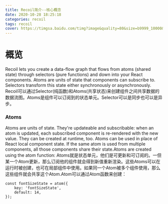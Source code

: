 ```yaml
---
title: Recoil简介--核心概念
date: 2020-10-28 18:25:18
categories: recoil
tags: recoil
cover: https://timgsa.baidu.com/timg?image&quality=80&size=b9999_10000&sec=1603965430181&di=6ab3a24d8cef6782e6ba68dcb285fb14&imgtype=0&src=http%3A%2F%2Fb.zol-img.com.cn%2Fdesk%2Fbizhi%2Fimage%2F6%2F1920x1080%2F1432000588540.jpg
---
```

# 概览
Recoil lets you create a data-flow graph that flows from atoms (shared state) through selectors (pure functions) and down into your React components. Atoms are units of state that components can subscribe to. Selectors transform this state either synchronously or asynchronously.
Recoil可以通过Selector(纯函数)和Atoms(共享状态)来创建组件之间共享数据的数据流图。Atoms是组件可以订阅到的状态单元。Selector可以是同步也可以是异步。
### Atoms
Atoms are units of state. They're updateable and subscribable: when an atom is updated, each subscribed component is re-rendered with the new value. They can be created at runtime, too. Atoms can be used in place of React local component state. If the same atom is used from multiple components, all those components share their state.Atoms are created using the atom function:
Atoms就是状态单元，他们是可更新和可订阅的。一但某一个Atom更新，那么订阅他的组件就会得到新值重新渲染。这些Atoms可以在运行时被创建，也可在局部组件中使用。如果同一个Atom被多个组件使用，那么这些组件就会共享这个Atom.Atom可以通过Atom函数来创建：
```
const fontSizeState = atom({
    key: 'fontSizeState',
    default: 14,
});
```
